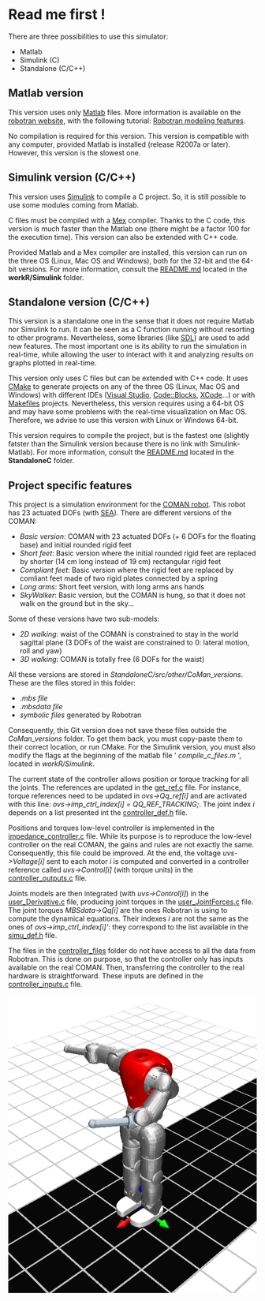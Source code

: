 Read me first !
===============

There are three possibilities to use this simulator:
* Matlab
* Simulink (C)
* Standalone (C/C++)


Matlab version
--------------

This version uses only [Matlab](http://www.mathworks.nl/products/matlab/) files. More information is available on the [robotran website](http://www.robotran.be/), with the following tutorial: [Robotran modeling features](http://www.robotran.be/downloads/tutorial/RobotranLearning_ModelingFeatures.pdf).

No compilation is required for this version. This version is compatible with any computer, provided Matlab is installed (release R2007a or later).
However, this version is the slowest one.


Simulink version (C/C++)
--------------------

This version uses [Simulink](http://www.mathworks.nl/products/simulink/) to compile a C project. So, it is still possible to use some modules coming from Matlab.

C files must be compiled with a [Mex](http://www.mathworks.nl/help/matlab/matlab_external/introducing-mex-files.html) compiler. Thanks to the C code, this version is much faster than the Matlab one (there might be a factor 100 for the execution time). This version can also be extended with C++ code.

Provided Matlab and a Mex compiler are installed, this version can run on the three OS (Linux, Mac OS and Windows), both for the 32-bit and the 64-bit versions.
For more information, consult the [README.md](workR/Simulink/README.md) located in the __workR/Simulink__ folder.


Standalone version (C/C++)
--------------------------

This version is a standalone one in the sense that it does not require Matlab nor Simulink to run. It can be seen as a C function running without resorting to other programs. Nevertheless, some libraries (like [SDL](http://www.libsdl.org/)) are used to add new features. The most important one is its ability to run the simulation in real-time, while allowing the user to interact with it and analyzing results on graphs plotted in real-time.

This version only uses C files but can be extended with C++ code. It uses [CMake](http://www.cmake.org/) to generate projects on any of the three OS (Linux, Mac OS and Windows) with different IDEs ([Visual Studio](http://www.visualstudio.com/), [Code::Blocks](http://www.codeblocks.org/), [XCode](https://developer.apple.com/xcode/)...) or with [Makefiles](http://mrbook.org/tutorials/make/) projects. Nevertheless, this version requires using a 64-bit OS and may have some problems with the real-time visualization on Mac OS. Therefore, we advise to use this version with Linux or Windows 64-bit.

This version requires to compile the project, but is the fastest one (slightly fatster than the Simulink version because there is no link with Simulink-Matlab). For more information, consult the [README.md](StandaloneC/README.md) located in the __StandaloneC__ folder.


Project specific features
-------------------------

This project is a simulation environment for the [COMAN robot](http://www.iit.it/en/advr-labs/humanoids-a-human-centred-mechatronics/advr-humanoids-projects/compliant-humanoid-platform-coman.html). This robot has 23 actuated DOFs (with [SEA](http://www.iit.it/en/advr-labs/humanoids-a-human-centred-mechatronics/advr-humanoids-projects/series-elastic-actuators-seas.html)). There are different versions of the COMAN:

* _Basic version_: COMAN with 23 actuated DOFs (+ 6 DOFs for the floating base) and initial rounded rigid feet
* _Short feet_: Basic version where the initial rounded rigid feet are replaced by shorter (14 cm long instead of 19 cm) rectangular rigid feet
* _Compliant feet_: Basic version where the rigid feet are replaced by comliant feet made of two rigid plates connected by a spring
* _Long arms_: Short feet version, with long arms ans hands 
* _SkyWalker_: Basic version, but the COMAN is hung, so that it does not walk on the ground but in the sky...

Some of these versions have two sub-models:

* _2D walking_: waist of the COMAN is constrained to stay in the world sagittal plane (3 DOFs of the waist are constrained to 0: lateral motion, roll and yaw)
* _3D walking_: COMAN is totally free (6 DOFs for the waist)

All these versions are stored in _StandaloneC/src/other/CoMan_versions_. These are the files stored in this folder:

* _.mbs file_
* _.mbsdata file_
* _symbolic files_ generated by Robotran

Consequently, this Git version does not save these files outside the _CoMan_versions_ folder. To get them back, you must copy-paste them to their correct location, or run CMake.
For the Simulink version, you must also modify the flags at the beginning of the matlab file ' _compile_c_files.m_ ', located in _workR/Simulink_.

The current state of the controller allows position or torque tracking for all the joints. The references are updated in the [get_ref.c](StandaloneC/src/project/controller_files/get_ref.c) file. For instance, torque references need to be updated in _ovs->Qq_ref[i]_ and are activated with this line: _ovs->imp_ctrl_index[i] = QQ_REF_TRACKING;_. The joint index _i_ depends on a list presented int the [controller_def.h](StandaloneC/src/project/controller_files/controller_def.h) file.

Positions and torques low-level controller is implemented in the [impedance_controller.c](StandaloneC/src/project/simulation_files/impedance_controller.c) file. While its purpose is to reproduce the low-level controller on the real COMAN, the gains and rules are not exactly the same. Consequently, this file could be improved. At the end, the voltage _uvs->Voltage[i]_ sent to each motor _i_ is computed and converted in a controller reference called _uvs->Control[i]_ (with torque units) in the [controller_outputs.c](StandaloneC/src/project/interface_controller/controller_outputs.c) file.

Joints models are then integrated (with _uvs->Control[i]_) in the [user_Derivative.c](StandaloneC/src/project/user_files/user_Derivative.c) file, producing joint torques in the [user_JointForces.c](StandaloneC/src/project/user_files/user_JointForces.c) file. The joint torques _MBSdata->Qq[i]_ are the ones Robotran is using to compute the dynamical equations. Their indexes _i_ are not the same as the ones of _ovs->imp_ctrl_index[i]'_: they correspond to the list available in the [simu_def.h](StandaloneC/src/project/simulation_files/simu_def.h) file.

The files in the [controller_files](StandaloneC/src/project/controller_files) folder do not have access to all the data from Robotran. This is done on purpose, so that the controller only has inputs available on the real COMAN. Then, transferring the controller to the real hardware is straightforward. These inputs are defined in the [controller_inputs.c](StandaloneC/src/project/interface_controller/controller_inputs.c) file.

[![ScreenShot](Documentation/media/coman_robotran.png)](https://www.youtube.com/watch?v=U3EtptopR0c)
